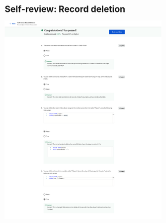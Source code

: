 # Self-review: Record deletion

![screencapture-coursera-org-learn-intro-to-databases-back-end-development-quiz-hlc0w-self-review-record-deletion-attempt-2023-01-21-20_16_04.png](Self-review%20Record%20deletion%209b34e8f9171e4c7ba8abbe9653850874/screencapture-coursera-org-learn-intro-to-databases-back-end-development-quiz-hlc0w-self-review-record-deletion-attempt-2023-01-21-20_16_04.png)